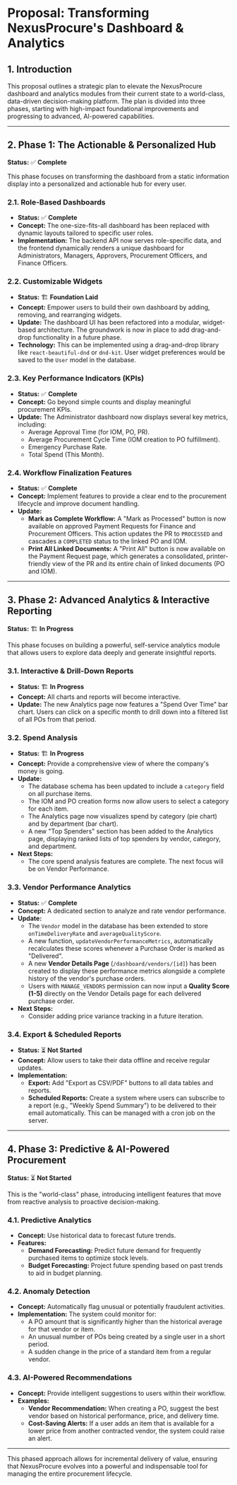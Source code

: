 # Proposal: Transforming NexusProcure's Dashboard & Analytics

## 1. Introduction

This proposal outlines a strategic plan to elevate the NexusProcure dashboard and analytics modules from their current state to a world-class, data-driven decision-making platform. The plan is divided into three phases, starting with high-impact foundational improvements and progressing to advanced, AI-powered capabilities.

---

## 2. Phase 1: The Actionable & Personalized Hub

**Status:** ✅ **Complete**

This phase focuses on transforming the dashboard from a static information display into a personalized and actionable hub for every user.

### 2.1. Role-Based Dashboards

*   **Status:** ✅ **Complete**
*   **Concept:** The one-size-fits-all dashboard has been replaced with dynamic layouts tailored to specific user roles.
*   **Implementation:** The backend API now serves role-specific data, and the frontend dynamically renders a unique dashboard for Administrators, Managers, Approvers, Procurement Officers, and Finance Officers.

### 2.2. Customizable Widgets

*   **Status:** 🏗️ **Foundation Laid**
*   **Concept:** Empower users to build their own dashboard by adding, removing, and rearranging widgets.
*   **Update:** The dashboard UI has been refactored into a modular, widget-based architecture. The groundwork is now in place to add drag-and-drop functionality in a future phase.
*   **Technology:** This can be implemented using a drag-and-drop library like `react-beautiful-dnd` or `dnd-kit`. User widget preferences would be saved to the `User` model in the database.

### 2.3. Key Performance Indicators (KPIs)

*   **Status:** ✅ **Complete**
*   **Concept:** Go beyond simple counts and display meaningful procurement KPIs.
*   **Update:** The Administrator dashboard now displays several key metrics, including:
    *   Average Approval Time (for IOM, PO, PR).
    *   Average Procurement Cycle Time (IOM creation to PO fulfillment).
    *   Emergency Purchase Rate.
    *   Total Spend (This Month).

### 2.4. Workflow Finalization Features

*   **Status:** ✅ **Complete**
*   **Concept:** Implement features to provide a clear end to the procurement lifecycle and improve document handling.
*   **Update:**
    *   **Mark as Complete Workflow:** A "Mark as Processed" button is now available on approved Payment Requests for Finance and Procurement Officers. This action updates the PR to `PROCESSED` and cascades a `COMPLETED` status to the linked PO and IOM.
    *   **Print All Linked Documents:** A "Print All" button is now available on the Payment Request page, which generates a consolidated, printer-friendly view of the PR and its entire chain of linked documents (PO and IOM).

---

## 3. Phase 2: Advanced Analytics & Interactive Reporting

**Status:** 🏗️ **In Progress**

This phase focuses on building a powerful, self-service analytics module that allows users to explore data deeply and generate insightful reports.

### 3.1. Interactive & Drill-Down Reports

*   **Status:** 🏗️ **In Progress**
*   **Concept:** All charts and reports will become interactive.
*   **Update:** The new Analytics page now features a "Spend Over Time" bar chart. Users can click on a specific month to drill down into a filtered list of all POs from that period.

### 3.2. Spend Analysis

*   **Status:** 🏗️ **In Progress**
*   **Concept:** Provide a comprehensive view of where the company's money is going.
*   **Update:**
    *   The database schema has been updated to include a `category` field on all purchase items.
    *   The IOM and PO creation forms now allow users to select a category for each item.
    *   The Analytics page now visualizes spend by category (pie chart) and by department (bar chart).
    *   A new "Top Spenders" section has been added to the Analytics page, displaying ranked lists of top spenders by vendor, category, and department.
*   **Next Steps:**
    *   The core spend analysis features are complete. The next focus will be on Vendor Performance.

### 3.3. Vendor Performance Analytics

*   **Status:** ✅ **Complete**
*   **Concept:** A dedicated section to analyze and rate vendor performance.
*   **Update:**
    *   The `Vendor` model in the database has been extended to store `onTimeDeliveryRate` and `averageQualityScore`.
    *   A new function, `updateVendorPerformanceMetrics`, automatically recalculates these scores whenever a Purchase Order is marked as "Delivered".
    *   A new **Vendor Details Page** (`/dashboard/vendors/[id]`) has been created to display these performance metrics alongside a complete history of the vendor's purchase orders.
    *   Users with `MANAGE_VENDORS` permission can now input a **Quality Score (1-5)** directly on the Vendor Details page for each delivered purchase order.
*   **Next Steps:**
    *   Consider adding price variance tracking in a future iteration.

### 3.4. Export & Scheduled Reports

*   **Status:** ⏳ **Not Started**
*   **Concept:** Allow users to take their data offline and receive regular updates.
*   **Implementation:**
    *   **Export:** Add "Export as CSV/PDF" buttons to all data tables and reports.
    *   **Scheduled Reports:** Create a system where users can subscribe to a report (e.g., "Weekly Spend Summary") to be delivered to their email automatically. This can be managed with a cron job on the server.

---

## 4. Phase 3: Predictive & AI-Powered Procurement

**Status:** ⏳ **Not Started**

This is the "world-class" phase, introducing intelligent features that move from reactive analysis to proactive decision-making.

### 4.1. Predictive Analytics
*   **Concept:** Use historical data to forecast future trends.
*   **Features:**
    *   **Demand Forecasting:** Predict future demand for frequently purchased items to optimize stock levels.
    *   **Budget Forecasting:** Project future spending based on past trends to aid in budget planning.

### 4.2. Anomaly Detection
*   **Concept:** Automatically flag unusual or potentially fraudulent activities.
*   **Implementation:** The system could monitor for:
    *   A PO amount that is significantly higher than the historical average for that vendor or item.
    *   An unusual number of POs being created by a single user in a short period.
    *   A sudden change in the price of a standard item from a regular vendor.

### 4.3. AI-Powered Recommendations
*   **Concept:** Provide intelligent suggestions to users within their workflow.
*   **Examples:**
    *   **Vendor Recommendation:** When creating a PO, suggest the best vendor based on historical performance, price, and delivery time.
    *   **Cost-Saving Alerts:** If a user adds an item that is available for a lower price from another contracted vendor, the system could raise an alert.

---

This phased approach allows for incremental delivery of value, ensuring that NexusProcure evolves into a powerful and indispensable tool for managing the entire procurement lifecycle.
